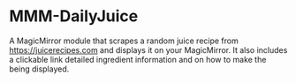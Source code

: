 # MMM-DailyJuice
A MagicMirror module that scrapes a random juice recipe from https://juicerecipes.com and displays it on your MagicMirror. It also includes a clickable link detailed ingredient information and on how to make the being displayed.
